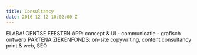 ```yaml
---
title: Consultancy
date: 2016-12-12 10:02:00 Z
---
```


ELABA! GENTSE FEESTEN APP: concept & UI - communicatie - grafisch ontwerp PARTENA ZIEKENFONDS: on-site copywriting, content consultancy print & web, SEO